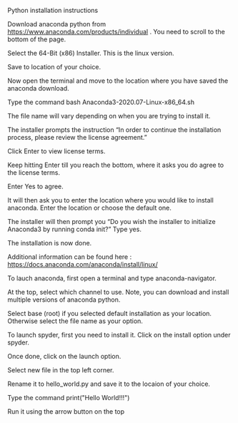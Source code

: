 Python installation instructions

Download anaconda python from https://www.anaconda.com/products/individual .  You need to scroll to the bottom of the page.

Select the 64-Bit (x86) Installer. This is the linux version.

Save to location of your choice.

Now open the terminal and move to the location where you have saved the anaconda download.

Type the command bash Anaconda3-2020.07-Linux-x86_64.sh

The file name will vary depending on when you are trying to install it.

The installer prompts the instruction “In order to continue the installation process, please review the license agreement.” 

Click Enter to view license terms.

Keep hitting Enter till you reach the bottom, where it asks you do agree to the license terms.

Enter Yes to agree.

It will then ask you to enter the location where you would like to install anaconda. Enter the location or choose the default one.

The installer will then prompt you “Do you wish the installer to initialize Anaconda3 by running conda init?” Type yes.

The installation is now done.

Additional information can be found here : https://docs.anaconda.com/anaconda/install/linux/

To lauch anaconda, first open a terminal and type anaconda-navigator.

At the top, select which channel to use. Note, you can download and install multiple versions of anaconda python. 

Select base (root) if you selected default installation as your location. Otherwise select the file name as your option.

To launch spyder, first you need to install it. Click on the install option under spyder.

Once done, click on the launch option.

Select new file in the top left corner. 

Rename it to hello_world.py and save it to the locaion of your choice.

Type the command print("Hello World!!!")

Run it using the arrow button on the top

